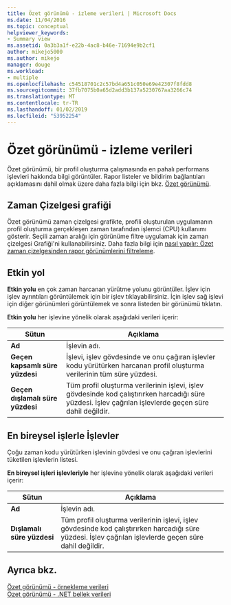 ```yaml
---
title: Özet görünümü - izleme verileri | Microsoft Docs
ms.date: 11/04/2016
ms.topic: conceptual
helpviewer_keywords:
- Summary view
ms.assetid: 0a3b3a1f-e22b-4ac8-b46e-71694e9b2cf1
author: mikejo5000
ms.author: mikejo
manager: douge
ms.workload:
- multiple
ms.openlocfilehash: c54518701c2c57bd4a651c050e69e42307f8fdd8
ms.sourcegitcommit: 37fb7075b0a65d2add3b137a5230767aa3266c74
ms.translationtype: MT
ms.contentlocale: tr-TR
ms.lasthandoff: 01/02/2019
ms.locfileid: "53952254"
---
```

# <a name="summary-view---instrumentation-data"></a>Özet görünümü - izleme verileri
Özet görünümü, bir profil oluşturma çalışmasında en pahalı performans işlevleri hakkında bilgi görüntüler. Rapor listeler ve bildirim bağlantıları açıklamasını dahil olmak üzere daha fazla bilgi için bkz. [Özet görünümü](../profiling/summary-view.md).  
  
## <a name="timeline-graph"></a>Zaman Çizelgesi grafiği  
 Özet görünümü zaman çizelgesi grafikte, profili oluşturulan uygulamanın profil oluşturma gerçekleşen zaman tarafından işlemci (CPU) kullanımı gösterir. Seçili zaman aralığı için görünüme filtre uygulamak için zaman çizelgesi Grafiği'ni kullanabilirsiniz. Daha fazla bilgi için [nasıl yapılır: Özet zaman çizelgesinden rapor görünümlerini filtreleme](../profiling/how-to-filter-report-views-from-the-summary-timeline.md).  
  
## <a name="hot-path"></a>Etkin yol  
 **Etkin yolu** en çok zaman harcanan yürütme yolunu görüntüler. İşlev için işlev ayrıntıları görüntülemek için bir işlev tıklayabilirsiniz. İçin işlev sağ işlevi için diğer görünümleri görüntülemek ve sonra listeden bir görünümü tıklatın.  
  
 **Etkin yolu** her işlevine yönelik olarak aşağıdaki verileri içerir:  
  
|Sütun|Açıklama|  
|------------|-----------------|  
|**Ad**|İşlevin adı.|  
|**Geçen kapsamlı süre yüzdesi**|İşlevi, işlev gövdesinde ve onu çağıran işlevler kodu yürütürken harcanan profil oluşturma verilerinin tüm süre yüzdesi.|  
|**Geçen dışlamalı süre yüzdesi**|Tüm profil oluşturma verilerinin işlevi, işlev gövdesinde kod çalıştırırken harcadığı süre yüzdesi. İşlev çağrılan işlevlerde geçen süre dahil değildir.|  
  
## <a name="functions-with-most-individual-work"></a>En bireysel işlerle İşlevler  
 Çoğu zaman kodu yürütürken işlevinin gövdesi ve onu çağıran işlevlerini tüketilen işlevlerin listesi.  
  
 **En bireysel işleri işlevleriyle** her işlevine yönelik olarak aşağıdaki verileri içerir:  
  
|Sütun|Açıklama|  
|------------|-----------------|  
|**Ad**|İşlevin adı.|  
|**Dışlamalı süre yüzdesi**|Tüm profil oluşturma verilerinin işlevi, işlev gövdesinde kod çalıştırırken harcadığı süre yüzdesi. İşlev çağrılan işlevlerde geçen süre dahil değildir.|  
  
## <a name="see-also"></a>Ayrıca bkz.  
 [Özet görünümü - örnekleme verileri](../profiling/summary-view-sampling-data.md)   
 [Özet görünümü - .NET bellek verileri](../profiling/summary-view-dotnet-memory-data.md)
